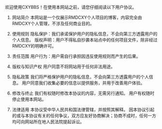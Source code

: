 欢迎使用CXYBBS！在使用本网站之前，请您仔细阅读以下用户协议。

1. 网站简介
本网站是一个仅展示RMDCXY个人项目的博客，内容完全由RMDCXY个人管理，不涉及任何商业目的。

2. 使用规则
隐私保护：我们承诺保护用户的隐私信息，不会向第三方透露用户的个人信息。
版权声明：用户不得私自抄袭本站点中的任何项目文件，除非经过RMDCXY的明确许可。
3. 责任范围
用户行为：用户需自行承担因违反使用规则而产生的后果。
4. 版权与知识产权
用户同意不将网站用于任何非法用途。
5. 隐私政策
我们将严格保护用户的隐私信息，不会向第三方透露用户的个人信息。
用户同意我们收集必要的信息以提供服务，并用于改善用户体验。
6. 修改与终止
我们有权随时修改本协议的内容，无需另行通知。
用户有权随时停止使用本网站。
7. 法律适用
本协议受中华人民共和国法律管辖，并按照其解释。
因本协议引起的或与本协议有关的任何争议，双方应友好协商解决；协商不成时，任何一方均可向网站所在地人民法院提起诉讼。